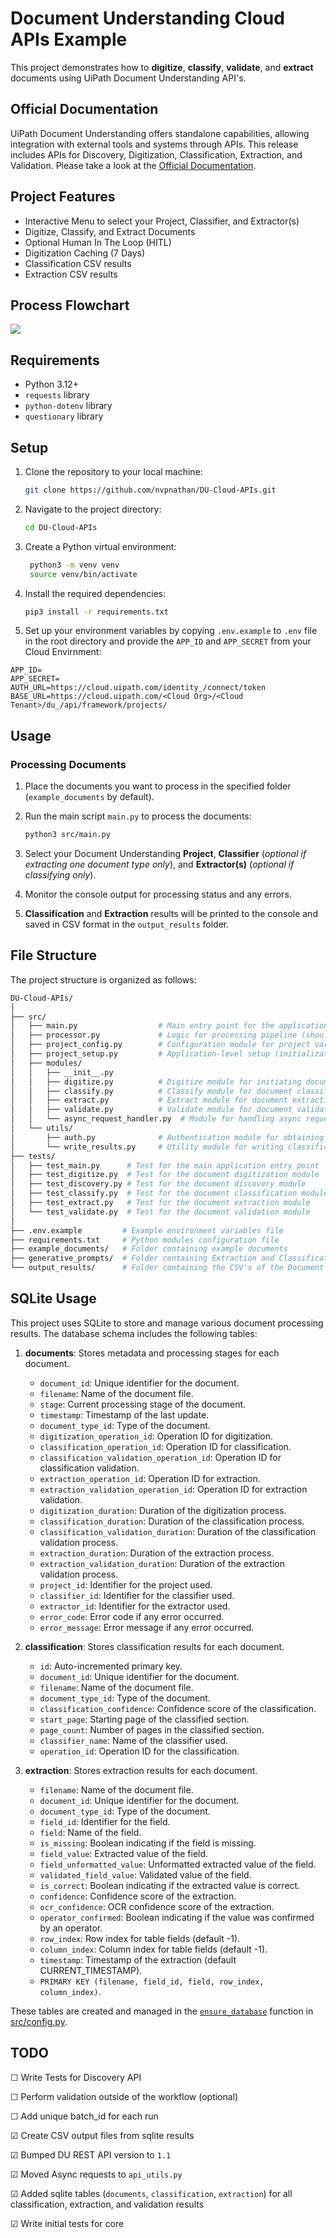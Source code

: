 # Document Understanding Cloud APIs Example

This project demonstrates how to **digitize**, **classify**, **validate**, and **extract** documents using UiPath Document Understanding API's.

## Official Documentation

UiPath Document Understanding offers standalone capabilities, allowing integration with external tools and systems through APIs. This release includes APIs for Discovery, Digitization, Classification, Extraction, and Validation. Please take a look at the [Official Documentation](https://docs.uipath.com/document-understanding/automation-cloud/latest/api-guide/example).

## Project Features
- Interactive Menu to select your Project, Classifier, and Extractor(s)
- Digitize, Classify, and Extract Documents
- Optional Human In The Loop (HITL)
- Digitization Caching (7 Days)
- Classification CSV results
- Extraction CSV results

## Process Flowchart

![](flowchart.png)

## Requirements

- Python 3.12+
- `requests` library
- `python-dotenv` library
- `questionary` library

## Setup

1. Clone the repository to your local machine:

    ```bash
    git clone https://github.com/nvpnathan/DU-Cloud-APIs.git
    ```

2. Navigate to the project directory:

    ```bash
    cd DU-Cloud-APIs
    ```

3. Create a Python virtual environment:

   ```bash
    python3 -m venv venv
    source venv/bin/activate
    ```

5. Install the required dependencies:

    ```bash
    pip3 install -r requirements.txt
    ```

6. Set up your environment variables by copying `.env.example` to `.env` file in the root directory and provide the `APP_ID` and `APP_SECRET` from your Cloud Envirnment:

  ```env
  APP_ID=
  APP_SECRET=
  AUTH_URL=https://cloud.uipath.com/identity_/connect/token
  BASE_URL=https://cloud.uipath.com/<Cloud Org>/<Cloud Tenant>/du_/api/framework/projects/
  ```

## Usage

### Processing Documents

1. Place the documents you want to process in the specified folder (`example_documents` by default).

2. Run the main script `main.py` to process the documents:

    ```bash
    python3 src/main.py
    ```

3. Select your Document Understanding **Project**, **Classifier** (*optional if extracting one document type only*), and **Extractor(s)** (*optional if classifying only*).

4. Monitor the console output for processing status and any errors.

5. **Classification** and **Extraction** results will be printed to the console and saved in CSV format in the `output_results` folder.

## File Structure

The project structure is organized as follows:
```bash
DU-Cloud-APIs/
│
├── src/
│   ├── main.py                  # Main entry point for the application
│   ├── processor.py             # Logic for processing pipeline (should include orchestration, or configuration setup if needed)
│   ├── project_config.py        # Configuration module for project variables and sqlite db creation
│   ├── project_setup.py         # Application-level setup (initialization, environment loading)
│   ├── modules/  
│   │   ├── __init__.py
│   │   ├── digitize.py          # Digitize module for initiating document digitization
│   │   ├── classify.py          # Classify module for document classification
│   │   ├── extract.py           # Extract module for document extraction
│   │   ├── validate.py          # Validate module for document validation
│   │   └── async_request_handler.py  # Module for handling async requests related to validation
│   └── utils/
│       ├── auth.py              # Authentication module for obtaining bearer token
│       └── write_results.py     # Utility module for writing classification and extraction results to SQLite
├── tests/
│   ├── test_main.py      # Test for the main application entry point
│   ├── test_digitize.py  # Test for the document digitization module
│   ├── test_discovery.py # Test for the document discovery module
│   ├── test_classify.py  # Test for the document classification module
│   ├── test_extract.py   # Test for the document extraction module
│   └── test_validate.py  # Test for the document validation module
│
├── .env.example         # Example environment variables file
├── requirements.txt     # Python modules configuration file
├── example_documents/   # Folder containing example documents
├── generative_prompts/  # Folder containing Extraction and Classification Prompt Templates
└── output_results/      # Folder containing the CSV's of the Document Extraction Results
```

## SQLite Usage

This project uses SQLite to store and manage various document processing results. The database schema includes the following tables:

1. **documents**: Stores metadata and processing stages for each document.
    - `document_id`: Unique identifier for the document.
    - `filename`: Name of the document file.
    - `stage`: Current processing stage of the document.
    - `timestamp`: Timestamp of the last update.
    - `document_type_id`: Type of the document.
    - `digitization_operation_id`: Operation ID for digitization.
    - `classification_operation_id`: Operation ID for classification.
    - `classification_validation_operation_id`: Operation ID for classification validation.
    - `extraction_operation_id`: Operation ID for extraction.
    - `extraction_validation_operation_id`: Operation ID for extraction validation.
    - `digitization_duration`: Duration of the digitization process.
    - `classification_duration`: Duration of the classification process.
    - `classification_validation_duration`: Duration of the classification validation process.
    - `extraction_duration`: Duration of the extraction process.
    - `extraction_validation_duration`: Duration of the extraction validation process.
    - `project_id`: Identifier for the project used.
    - `classifier_id`: Identifier for the classifier used.
    - `extractor_id`: Identifier for the extractor used.
    - `error_code`: Error code if any error occurred.
    - `error_message`: Error message if any error occurred.

2. **classification**: Stores classification results for each document.
    - `id`: Auto-incremented primary key.
    - `document_id`: Unique identifier for the document.
    - `filename`: Name of the document file.
    - `document_type_id`: Type of the document.
    - `classification_confidence`: Confidence score of the classification.
    - `start_page`: Starting page of the classified section.
    - `page_count`: Number of pages in the classified section.
    - `classifier_name`: Name of the classifier used.
    - `operation_id`: Operation ID for the classification.

3. **extraction**: Stores extraction results for each document.
    - `filename`: Name of the document file.
    - `document_id`: Unique identifier for the document.
    - `document_type_id`: Type of the document.
    - `field_id`: Identifier for the field.
    - `field`: Name of the field.
    - `is_missing`: Boolean indicating if the field is missing.
    - `field_value`: Extracted value of the field.
    - `field_unformatted_value`: Unformatted extracted value of the field.
    - `validated_field_value`: Validated value of the field.
    - `is_correct`: Boolean indicating if the extracted value is correct.
    - `confidence`: Confidence score of the extraction.
    - `ocr_confidence`: OCR confidence score of the extraction.
    - `operator_confirmed`: Boolean indicating if the value was confirmed by an operator.
    - `row_index`: Row index for table fields (default -1).
    - `column_index`: Column index for table fields (default -1).
    - `timestamp`: Timestamp of the extraction (default CURRENT_TIMESTAMP).
    - `PRIMARY KEY (filename, field_id, field, row_index, column_index)`.

These tables are created and managed in the [`ensure_database`](src/config.py) function in [src/config.py](src/config.py).

## TODO

&#9744; Write Tests for Discovery API

&#9744; Perform validation outside of the workflow (optional)

&#9744; Add unique batch_id for each run

&#9745; Create CSV output files from sqlite results

&#9745; Bumped DU REST API version to `1.1`

&#9745; Moved Async requests to `api_utils.py`

&#9745; Added sqlite tables (`documents`, `classification`, `extraction`) for all classification, extraction, and validation results

&#9745; Write initial tests for core
